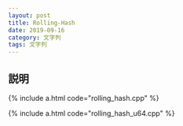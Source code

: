 ```yaml
---
layout: post
title: Rolling-Hash
date: 2019-09-16
category: 文字列
tags: 文字列
---
```


## 説明

{% include a.html code="rolling_hash.cpp" %}

{% include a.html code="rolling_hash_u64.cpp" %}